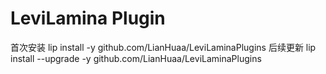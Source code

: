 # LeviLamina Plugin

首次安装 lip install -y github.com/LianHuaa/LeviLaminaPlugins
后续更新 lip install --upgrade -y github.com/LianHuaa/LeviLaminaPlugins
